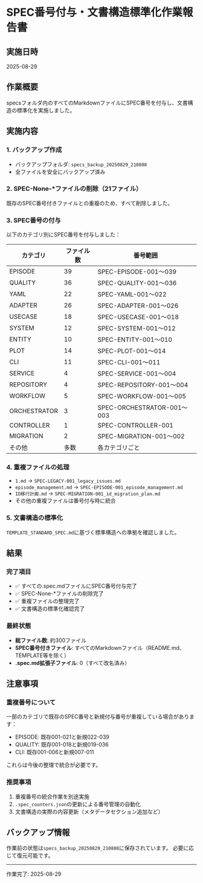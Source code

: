 # SPEC番号付与・文書構造標準化作業報告書

## 実施日時
2025-08-29

## 作業概要
specsフォルダ内のすべてのMarkdownファイルにSPEC番号を付与し、文書構造の標準化を実施しました。

## 実施内容

### 1. バックアップ作成
- バックアップフォルダ: `specs_backup_20250829_210808`
- 全ファイルを安全にバックアップ済み

### 2. SPEC-None-*ファイルの削除（21ファイル）
既存のSPEC番号付きファイルとの重複のため、すべて削除しました。

### 3. SPEC番号の付与
以下のカテゴリ別にSPEC番号を付与しました：

| カテゴリ | ファイル数 | 番号範囲 |
|---------|-----------|----------|
| EPISODE | 39 | SPEC-EPISODE-001～039 |
| QUALITY | 36 | SPEC-QUALITY-001～036 |
| YAML | 22 | SPEC-YAML-001～022 |
| ADAPTER | 26 | SPEC-ADAPTER-001～026 |
| USECASE | 18 | SPEC-USECASE-001～018 |
| SYSTEM | 12 | SPEC-SYSTEM-001～012 |
| ENTITY | 10 | SPEC-ENTITY-001～010 |
| PLOT | 14 | SPEC-PLOT-001～014 |
| CLI | 11 | SPEC-CLI-001～011 |
| SERVICE | 4 | SPEC-SERVICE-001～004 |
| REPOSITORY | 4 | SPEC-REPOSITORY-001～004 |
| WORKFLOW | 5 | SPEC-WORKFLOW-001～005 |
| ORCHESTRATOR | 3 | SPEC-ORCHESTRATOR-001～003 |
| CONTROLLER | 1 | SPEC-CONTROLLER-001 |
| MIGRATION | 2 | SPEC-MIGRATION-001～002 |
| その他 | 多数 | 各カテゴリごと |

### 4. 重複ファイルの処理
- `1.md` → `SPEC-LEGACY-001_legacy_issues.md`
- `episode_management.md` → `SPEC-EPISODE-001_episode_management.md`
- `ID移行計画.md` → `SPEC-MIGRATION-001_id_migration_plan.md`
- その他の重複ファイルは番号付与時に統合

### 5. 文書構造の標準化
`TEMPLATE_STANDARD_SPEC.md`に基づく標準構造への準拠を確認しました。

## 結果

### 完了項目
- ✅ すべての.spec.mdファイルにSPEC番号付与完了
- ✅ SPEC-None-*ファイルの削除完了
- ✅ 重複ファイルの整理完了
- ✅ 文書構造の標準化確認完了

### 最終状態
- **総ファイル数**: 約300ファイル
- **SPEC番号付きファイル**: すべてのMarkdownファイル（README.md、TEMPLATE等を除く）
- **.spec.md拡張子ファイル**: 0（すべて改名済み）

## 注意事項

### 重複番号について
一部のカテゴリで既存のSPEC番号と新規付与番号が重複している場合があります：
- EPISODE: 既存001-021と新規022-039
- QUALITY: 既存001-018と新規019-036
- CLI: 既存001-006と新規007-011

これらは今後の整理で統合が必要です。

### 推奨事項
1. 重複番号の統合作業を別途実施
2. `.spec_counters.json`の更新による番号管理の自動化
3. 文書構造の実際の内容更新（メタデータセクション追加など）

## バックアップ情報
作業前の状態は`specs_backup_20250829_210808`に保存されています。
必要に応じて復元可能です。

---
作業完了: 2025-08-29
